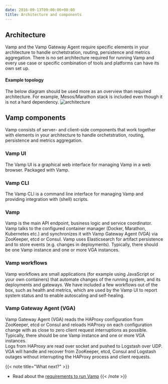 ```yaml
---
date: 2016-09-13T09:00:00+00:00
title: Architecture and components
---
```


## Architecture 
Vamp and the Vamp Gateway Agent require specific elements in your architecture to handle orchetstration, routing, persistence and metrics aggregation. There is no set architecture required for running Vamp and every use case or specific combination of tools and platforms can have its own set up.

#### Example topology
The below diagram should be used more as an overview than required architecture. For example, Mesos/Marathon stack is included even though it is not a hard dependency.
![architecture](/images/diagram/Architecture-and-components.svg)

## Vamp components

Vamp consists of server- and client-side components that work together with elements in your architecture to handle orchetstration, routing, persistence and metrics aggregation.


### Vamp UI  
The Vamp UI is a graphical web interface for managing Vamp in a web browser. Packaged with Vamp.

### Vamp CLI  
The Vamp CLI is a command line interface for managing Vamp and providing integration with (shell) scripts.

### Vamp  
Vamp is the main API endpoint, business logic and service coordinator. Vamp talks to the configured container manager (Docker, Marathon, Kubernetes etc.) and synchronizes it with Vamp Gateway Agent (VGA)  via ZooKeeper, etcd or Consul. Vamp uses Elasticsearch for artifact persistence and to store events (e.g. changes in deployments). Typically, there should be one Vamp instance and one or more VGA instances.  

### Vamp workflows
Vamp workflows are small applications (for example using JavaScript or your own containers) that automate changes of the running system, and its deployments and gateways. We have included a few workflows out of the box, such as health and metrics, which are used by the Vamp UI to report system status and to enable autoscaling and self-healing.

### Vamp Gateway Agent (VGA)  
Vamp Gateway Agent (VGA) reads the HAProxy configuration from ZooKeeper, etcd or Consul and reloads HAProxy on each configuration change with as close to zero client request interruptions as possible. Typically, there should be one Vamp instance and one or more VGA instances.     
Logs from HAProxy are read over socket and pushed to Logstash over UDP.  VGA will handle and recover from ZooKeeper, etcd, Consul and Logstash outages without interrupting the HAProxy process and client requests.  

{{< note title="What next?" >}}
* Read about the [requirements to run Vamp](/documentation/how-vamp-works/requirements)
{{< /note >}}